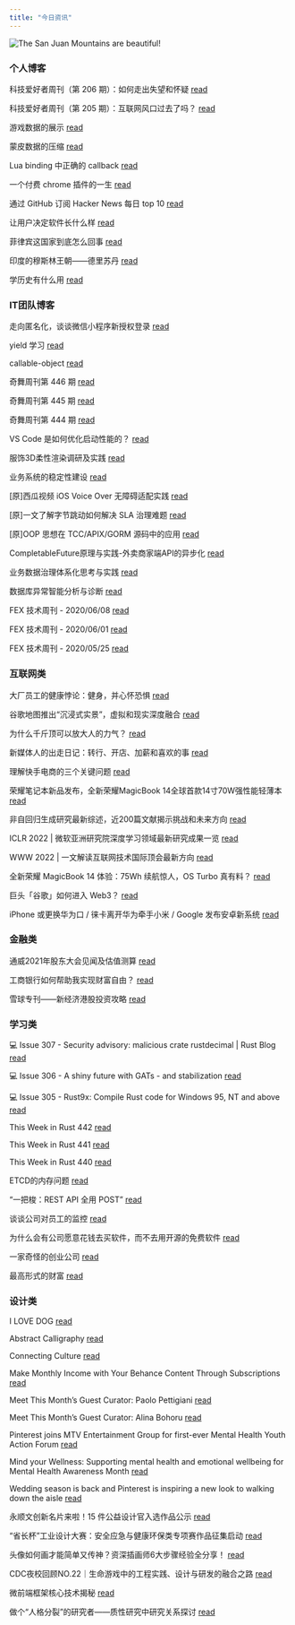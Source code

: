 ```yaml
---
title: "今日资讯"
---
```


![The San Juan Mountains are beautiful!](https://cn.bing.com/th?id=OHR.PawneeOwls_EN-US5086668928_UHD.jpg "San Juan Mountains")

### 个人博客

   科技爱好者周刊（第 206 期）：如何走出失望和怀疑 [read](http://www.ruanyifeng.com/blog/2022/05/weekly-issue-206.html)

   科技爱好者周刊（第 205 期）：互联网风口过去了吗？ [read](http://www.ruanyifeng.com/blog/2022/05/weekly-issue-205.html)

   游戏数据的展示 [read](https://blog.codingnow.com/2022/05/gameplay_viewport.html)

   蒙皮数据的压缩 [read](https://blog.codingnow.com/2022/04/vertex_blend_attribute_compression.html)

   Lua binding 中正确的 callback [read](https://blog.codingnow.com/2022/04/lua_binding_callback.html)

   一个付费 chrome 插件的一生 [read](https://blog.t9t.io/star-history-2021-01-21/)

   通过 GitHub 订阅 Hacker News 每日 top 10 [read](https://blog.t9t.io/headllines-2020-09-03/)

   让用户决定软件长什么样 [read](https://blog.t9t.io/let-user-design-2020-06-18/)

   菲律宾这国家到底怎么回事 [read](https://www.kymjs.com/history/2022/05/11/01)

   印度的穆斯林王朝——德里苏丹 [read](https://www.kymjs.com/pay/history/2022/05/08/01)

   学历史有什么用 [read](https://www.kymjs.com/history/2022/05/04/01)

### IT团队博客

   走向匿名化，谈谈微信小程序新授权登录 [read](http://www.alloyteam.com/2021/04/15431/)

   yield 学习 [read](http://www.alloyteam.com/2021/03/15427/)

   callable-object [read](http://www.alloyteam.com/2021/03/callable-object/)

   奇舞周刊第 446 期 [read](https://weekly.75.team/issue446.html)

   奇舞周刊第 445 期 [read](https://weekly.75.team/issue445.html)

   奇舞周刊第 444 期 [read](https://weekly.75.team/issue444.html)

   VS Code 是如何优化启动性能的？ [read](https://fed.taobao.org/blog/taofed/do71ct/wpsf10)

   服饰3D柔性渲染调研及实践 [read](https://fed.taobao.org/blog/taofed/do71ct/fufsgh)

   业务系统的稳定性建设 [read](https://fed.taobao.org/blog/taofed/do71ct/fc3cy0)

   \[原\]西瓜视频 iOS Voice Over 无障碍适配实践 [read](https://blog.csdn.net/ByteDanceTech/article/details/124762824)

   \[原\]一文了解字节跳动如何解决 SLA 治理难题 [read](https://blog.csdn.net/ByteDanceTech/article/details/124743520)

   \[原\]OOP 思想在 TCC/APIX/GORM 源码中的应用 [read](https://blog.csdn.net/ByteDanceTech/article/details/124722608)

   CompletableFuture原理与实践-外卖商家端API的异步化 [read](https://tech.meituan.com/2022/05/12/principles-and-practices-of-completablefuture.html)

   业务数据治理体系化思考与实践 [read](https://tech.meituan.com/2022/05/12/business-data-governance.html)

   数据库异常智能分析与诊断 [read](https://tech.meituan.com/2022/05/05/meituan-database-autonomy-service.html)

   FEX 技术周刊 - 2020/06/08 [read](http://fex.baidu.com/blog/2020/06/fex-weekly-08//)

   FEX 技术周刊 - 2020/06/01 [read](http://fex.baidu.com/blog/2020/06/fex-weekly-01//)

   FEX 技术周刊 - 2020/05/25 [read](http://fex.baidu.com/blog/2020/05/fex-weekly-25//)

### 互联网类

   大厂员工的健康悖论：健身，并心怀恐惧 [read](http://www.huxiu.com/article/556486.html?f=wangzhan)

   谷歌地图推出“沉浸式实景”，虚拟和现实深度融合 [read](http://www.huxiu.com/article/554676.html?f=wangzhan)

   为什么千斤顶可以放大人的力气？ [read](http://www.huxiu.com/article/555300.html?f=wangzhan)

   新媒体人的出走日记：转行、开店、加薪和喜欢的事 [read](https://36kr.com/p/1743921083707009)

   理解快手电商的三个关键问题 [read](https://36kr.com/p/1743695063592584)

   荣耀笔记本新品发布，全新荣耀MagicBook 14全球首款14寸70W强性能轻薄本 [read](https://36kr.com/p/1743734081646211)

   非自回归生成研究最新综述，近200篇文献揭示挑战和未来方向 [read](https://www.msra.cn/zh-cn/news/features/a-survey-on-non-autoregressive-generation)

   ICLR 2022 \| 微软亚洲研究院深度学习领域最新研究成果一览 [read](https://www.msra.cn/zh-cn/news/features/iclr-2022)

   WWW 2022 \| 一文解读互联网技术国际顶会最新方向 [read](https://www.msra.cn/zh-cn/news/features/www-2022)

   全新荣耀 MagicBook 14 体验：75Wh 续航惊人，OS Turbo 真有料？ [read](http://www.geekpark.net/news/302227)

   巨头「谷歌」如何进入 Web3？ [read](http://www.geekpark.net/news/302136)

   iPhone 或更换华为口 / 徕卡离开华为牵手小米 / Google 发布安卓新系统 [read](http://www.geekpark.net/news/302192)

### 金融类

   通威2021年股东大会见闻及估值测算 [read](http://xueqiu.com/1270496415/220093298)

   工商银行如何帮助我实现财富自由？ [read](http://xueqiu.com/3564254157/219993615)

   雪球专刊——新经济港股投资攻略 [read](http://xueqiu.com/3746414875/220061409)

### 学习类

   💻 Issue 307 - Security advisory: malicious crate rustdecimal \| Rust Blog [read](https://rust.libhunt.com/newsletter/307)

   💻 Issue 306 - A shiny future with GATs - and stabilization [read](https://rust.libhunt.com/newsletter/306)

   💻 Issue 305 - Rust9x: Compile Rust code for Windows 95, NT and above [read](https://rust.libhunt.com/newsletter/305)

   This Week in Rust 442 [read](https://this-week-in-rust.org/blog/2022/05/11/this-week-in-rust-442/)

   This Week in Rust 441 [read](https://this-week-in-rust.org/blog/2022/05/04/this-week-in-rust-441/)

   This Week in Rust 440 [read](https://this-week-in-rust.org/blog/2022/04/27/this-week-in-rust-440/)

   ETCD的内存问题 [read](https://coolshell.cn/articles/22242.html)

   “一把梭：REST API 全用 POST” [read](https://coolshell.cn/articles/22173.html)

   谈谈公司对员工的监控 [read](https://coolshell.cn/articles/22157.html)

   为什么会有公司愿意花钱去买软件，而不去用开源的免费软件 [read](https://wanqu.co/p/7581?s=rss)

   一家奇怪的创业公司 [read](https://wanqu.co/p/7580?s=rss)

   最高形式的财富 [read](https://wanqu.co/p/7579?s=rss)

### 设计类

   I LOVE DOG [read](https://www.behance.net/gallery/141948511/I-LOVE-DOG)

   Abstract Calligraphy [read](https://www.behance.net/gallery/143845817/Abstract-Calligraphy)

   Connecting Culture [read](https://www.behance.net/gallery/143738097/Connecting-Culture)

   Make Monthly Income with Your Behance Content Through Subscriptions [read](https://medium.com/behance-blog/make-monthly-income-with-your-behance-content-through-subscriptions-2071ac795d4d?source=rss-f5272b7f3182------2)

   Meet This Month’s Guest Curator: Paolo Pettigiani [read](https://medium.com/behance-blog/meet-this-months-guest-curator-paolo-pettigiani-2e6eb34415c4?source=rss-f5272b7f3182------2)

   Meet This Month’s Guest Curator: Alina Bohoru [read](https://medium.com/behance-blog/meet-this-months-guest-curator-alina-bohoru-a78369a64aa7?source=rss-f5272b7f3182------2)

   Pinterest joins MTV Entertainment Group for first-ever Mental Health Youth Action Forum [read](https://newsroom.pinterest.com/en/post/pinterest-joins-mtv-entertainment-group-for-first-ever-mental-health-youth-action-forum)

   Mind your Wellness: Supporting mental health and emotional wellbeing for Mental Health Awareness Month [read](https://newsroom.pinterest.com/en/post/mind-your-wellness-supporting-mental-health-and-emotional-wellbeing-for-mental-health)

   Wedding season is back and Pinterest is inspiring a new look to walking down the aisle [read](https://newsroom.pinterest.com/en/post/wedding-season-is-back-and-pinterest-is-inspiring-a-new-look-to-walking-down-the-aisle)

   永顺文创新名片来啦！15 件公益设计官入选作品公示 [read](https://www.uisdc.com/design-for-county-2022)

   “省长杯”工业设计大赛：安全应急与健康环保类专项赛作品征集启动 [read](https://www.uisdc.com/governor-cup-industrial-design-competition-2022)

   头像如何画才能简单又传神？资深插画师6大步骤经验全分享！ [read](https://www.uisdc.com/people-draw)

   CDC夜校回顾NO.22｜生命游戏中的工程实践、设计与研发的融合之路 [read](https://cdc.tencent.com/2022/04/13/cdc%e5%a4%9c%e6%a0%a1%e5%9b%9e%e9%a1%beno-22%ef%bd%9c%e7%94%9f%e5%91%bd%e6%b8%b8%e6%88%8f%e4%b8%ad%e7%9a%84%e5%b7%a5%e7%a8%8b%e5%ae%9e%e8%b7%b5%e3%80%81%e8%ae%be%e8%ae%a1%e4%b8%8e%e7%a0%94%e5%8f%91/)

   微前端框架核心技术揭秘 [read](https://cdc.tencent.com/2022/02/22/micro-frontend-framework/)

   做个“人格分裂”的研究者——质性研究中研究关系探讨 [read](https://cdc.tencent.com/2022/02/16/%e5%81%9a%e4%b8%aa%e4%ba%ba%e6%a0%bc%e5%88%86%e8%a3%82%e7%9a%84%e7%a0%94%e7%a9%b6%e8%80%85-%e8%b4%a8%e6%80%a7%e7%a0%94%e7%a9%b6%e4%b8%ad%e7%a0%94%e7%a9%b6%e5%85%b3/)

